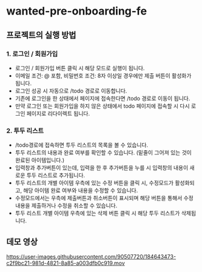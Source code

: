# wanted-pre-onboarding-fe

## 프로젝트의 실행 방법
### 1. 로그인 / 회원가입
* 로그인 / 회원가입 버튼 클릭 시 해당 모드로 실행이 됩니다. 
* 이메일 조건: @ 포함, 비밀번호 조건: 8자 이상일 경우에만 제출 버튼이 활성화가 됩니다. 
* 로그인 성공 시 자동으로 /todo 경로로 이동합니다.
* 기존에 로그인을 한 상태에서 페이지에 접속한다면 /todo 경로로 이동이 됩니다. 
* 만약 로그인 또는 회원가입을 하지 않은 상태에서 todo 페이지에 접속할 시 다시 로그인 페이지로 리다이렉트 됩니다. 

### 2. 투두 리스트
* /todo경로에 접속하면 투두 리스트의 목록을 볼 수 있습니다.
* 투두 리스트의 내용과 완료 여부를 확인할 수 있습니다. (밑줄이 그어져 있는 것이 완료된 아이템입니다.)
* 입력창과 추가버튼이 있는데, 입력을 한 후 추가버튼을 누를 시 입력창의 내용이 새로운 투두 리스트로 추가됩니다.
* 투두 리스트의 개별 아이템 우측에 있는 수정 버튼을 클릭 시, 수정모드가 활성화되고, 해당 아이템 완료 여부와 내용을 수정할 수 있습니다. 
* 수정모드에서는 우측에 제출버튼과 취소버튼이 표시되며 해당 버튼을 통해서 수정 내용을 제출하거나 수정을 취소할 수 있습니다. 
* 투두 리스트 개별 아이템 우측에 있는 삭제 버튼 클릭 시 해당 투두 리스트가 삭제됩니다. 





## 데모 영상

https://user-images.githubusercontent.com/90507720/184643473-c2f9bc21-981d-4821-8a85-a003dfb0c919.mov




